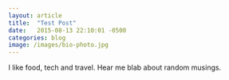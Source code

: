 ```yaml
---
layout: article
title:  "Test Post"
date:   2015-08-13 22:10:01 -0500
categories: blog
image: /images/bio-photo.jpg
---
```

I like food, tech and travel. Hear me blab about random musings. 